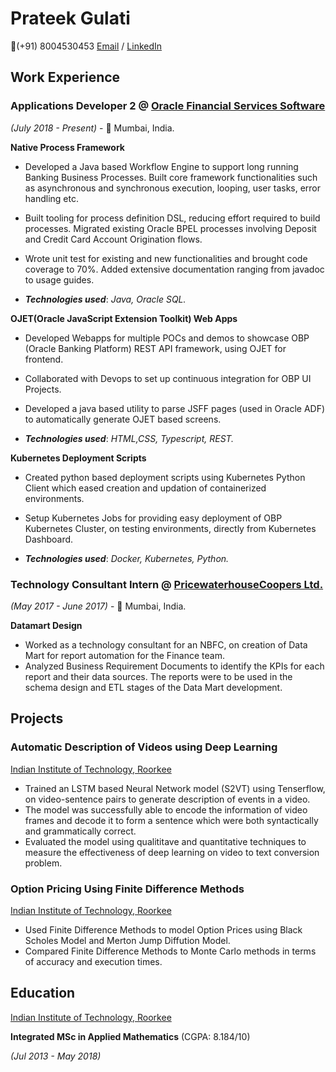 # Prateek Gulati

📱(+91) 8004530453
[Email](mailto:prateekgulati25@live.com) / [LinkedIn](https://www.linkedin.com/in/prateek-gulati-2b282b89/)  


## Work Experience
### **Applications Developer 2** @ [Oracle Financial Services Software](https://www.oracle.com/in/industries/financial-services/)  
_(July 2018 - Present)_ - 📍 Mumbai, India.

**Native Process Framework** 
- Developed a Java based Workflow Engine to support long running Banking Business Processes. Built core framework functionalities such as asynchronous and synchronous execution, looping, user tasks, error handling etc. 
- Built tooling for process definition DSL, reducing effort required to build processes. Migrated existing Oracle BPEL processes involving Deposit and Credit Card Account Origination flows. 
- Wrote unit test for existing and new functionalities and brought code coverage to 70%. Added extensive documentation ranging from javadoc to usage guides. 

- **_Technologies used_**: *Java, Oracle SQL.*

**OJET\(Oracle JavaScript Extension Toolkit) Web Apps**
 - Developed Webapps for multiple POCs and demos to showcase OBP (Oracle Banking Platform) REST API framework, using OJET for frontend.
 - Collaborated with Devops to set up continuous integration for OBP UI Projects.
 - Developed a java based utility to parse JSFF pages (used in Oracle ADF) to automatically generate OJET based screens.

- **_Technologies used_**:  *HTML,CSS, Typescript, REST.*

**Kubernetes Deployment Scripts**
- Created python based deployment scripts using Kubernetes Python Client which eased creation and updation of containerized environments.
- Setup Kubernetes Jobs for providing easy deployment of OBP Kubernetes Cluster, on testing environments, directly from Kubernetes Dashboard.

- **_Technologies used_**: *Docker, Kubernetes, Python.*


### **Technology Consultant Intern** @ [PricewaterhouseCoopers Ltd.](https://www.pwc.in/) 
*(May 2017 - June 2017)* - 📍 Mumbai, India.

**Datamart Design**
- Worked as a technology consultant for an NBFC, on creation of Data Mart for report automation for the Finance team.
- Analyzed Business Requirement Documents to identify the KPIs for each report and their data sources. The reports were to be used in the schema design and ETL stages of the Data Mart development.

## Projects

### Automatic Description of Videos using Deep Learning
[Indian Institute of Technology, Roorkee](https://www.iitr.ac.in/)

- Trained an LSTM based Neural Network model (S2VT) using Tenserflow, on video-sentence pairs to generate description of events in a video.  
- The model was successfully able to encode the information of video frames and decode it to form a sentence which were both syntactically and grammatically correct.
- Evaluated the model using qualititave and quantitative techniques to measure the effectiveness of deep learning on video to text conversion problem.

### Option Pricing Using Finite Difference Methods
[Indian Institute of Technology, Roorkee](https://www.iitr.ac.in/)
- Used Finite Difference Methods to model Option Prices using Black Scholes Model and Merton Jump Diffution Model. 
- Compared Finite Difference Methods to Monte Carlo methods in terms of accuracy and execution times.

## Education 

[Indian Institute of Technology, Roorkee](https://www.iitr.ac.in/)

**Integrated MSc in Applied Mathematics** (CGPA: 8.184/10)

*(Jul 2013 - May 2018)*

